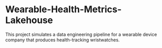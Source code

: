# Wearable-Health-Metrics-Lakehouse
This project simulates a data engineering pipeline for a wearable device company that produces health-tracking wristwatches.
